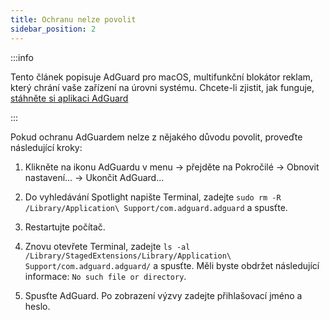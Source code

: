 ```yaml
---
title: Ochranu nelze povolit
sidebar_position: 2
---
```


:::info

Tento článek popisuje AdGuard pro macOS, multifunkční blokátor reklam, který chrání vaše zařízení na úrovni systému. Chcete-li zjistit, jak funguje, [stáhněte si aplikaci AdGuard](https://agrd.io/download-kb-adblock)

:::

Pokud ochranu AdGuardem nelze z nějakého důvodu povolit, proveďte následující kroky:

1. Klikněte na ikonu AdGuardu v menu → přejděte na Pokročilé → Obnovit nastavení... → Ukončit AdGuard...

2. Do vyhledávání Spotlight napište Terminal, zadejte `sudo rm -R /Library/Application\ Support/com.adguard.adguard` a spusťte.

3. Restartujte počítač.

4. Znovu otevřete Terminal, zadejte `ls -al /Library/StagedExtensions/Library/Application\ Support/com.adguard.adguard/` a spusťte. Měli byste obdržet následující informace: `No such file or directory`.

5. Spusťte AdGuard. Po zobrazení výzvy zadejte přihlašovací jméno a heslo.
